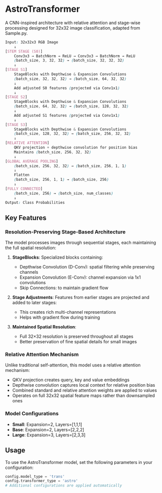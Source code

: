 # AstroTransformer

A CNN-inspired architecture with relative attention and stage-wise processing designed for 32x32 image classification, adapted from Sample.py.

```css
Input: 32x32x3 RGB Image
    ↓
[STEM STAGE (S0)]
    Conv3x3 → BatchNorm → ReLU → Conv3x3 → BatchNorm → ReLU
    (batch_size, 3, 32, 32) → (batch_size, 32, 32, 32)
    ↓
[STAGE S1]
    StageBlocks with Depthwise & Expansion Convolutions
    (batch_size, 32, 32, 32) → (batch_size, 64, 32, 32)
    ↓
    Add adjusted S0 features (projected via Conv1x1)
    ↓
[STAGE S2]
    StageBlocks with Depthwise & Expansion Convolutions
    (batch_size, 64, 32, 32) → (batch_size, 128, 32, 32)
    ↓
    Add adjusted S1 features (projected via Conv1x1)
    ↓
[STAGE S3]
    StageBlocks with Depthwise & Expansion Convolutions
    (batch_size, 128, 32, 32) → (batch_size, 256, 32, 32)
    ↓
[RELATIVE ATTENTION]
    QKV projection + depthwise convolution for position bias
    Maintains (batch_size, 256, 32, 32)
    ↓
[GLOBAL AVERAGE POOLING]
    (batch_size, 256, 32, 32) → (batch_size, 256, 1, 1)
    ↓
    Flatten
    (batch_size, 256, 1, 1) → (batch_size, 256)
    ↓
[FULLY CONNECTED]
    (batch_size, 256) → (batch_size, num_classes)
    ↓
Output: Class Probabilities
```

## Key Features

### Resolution-Preserving Stage-Based Architecture

The model processes images through sequential stages, each maintaining the full spatial resolution:

1. **StageBlocks**: Specialized blocks containing:
   - Depthwise Convolution (D-Conv): spatial filtering while preserving channels
   - Expansion Convolution (E-Conv): channel expansion via 1x1 convolutions
   - Skip Connections: to maintain gradient flow

2. **Stage Adjustments**: Features from earlier stages are projected and added to later stages:
   - This creates rich multi-channel representations
   - Helps with gradient flow during training

3. **Maintained Spatial Resolution**:
   - Full 32×32 resolution is preserved throughout all stages
   - Better preservation of fine spatial details for small images

### Relative Attention Mechanism

Unlike traditional self-attention, this model uses a relative attention mechanism:

- QKV projection creates query, key and value embeddings
- Depthwise convolution captures local context for relative position bias
- Combined standard and relative attention weights are applied to values
- Operates on full 32x32 spatial feature maps rather than downsampled ones

### Model Configurations

- **Small**: Expansion=2, Layers=[1,1,1]
- **Base**: Expansion=2, Layers=[2,2,2]
- **Large**: Expansion=3, Layers=[2,3,3]

## Usage

To use the AstroTransformer model, set the following parameters in your configuration:

```python
config.model_type = 'trans'
config.transformer_type = 'astro'
# Additional configurations are applied automatically
```
